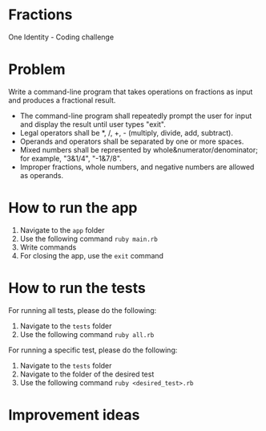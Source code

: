 # Fractions
One Identity - Coding challenge

# Problem

Write a command-line program that takes operations on fractions as input and produces a fractional
result.

- The command-line program shall repeatedly prompt the user for input and display the result
until user types "exit".
- Legal operators shall be *, /, +, - (multiply, divide, add, subtract).
- Operands and operators shall be separated by one or more spaces.
- Mixed numbers shall be represented by whole&numerator/denominator; for example,
"3&1/4", "-1&7/8".
- Improper fractions, whole numbers, and negative numbers are allowed as operands.

# How to run the app

1. Navigate to the `app` folder
2. Use the following command `ruby main.rb`
3. Write commands
4. For closing the app, use the `exit` command

# How to run the tests

For running all tests, please do the following:
1. Navigate to the `tests` folder
2. Use the following command `ruby all.rb`

For running a specific test, please do the following:
1. Navigate to the `tests` folder
2. Navigate to the folder of the desired test
3. Use the following command `ruby <desired_test>.rb`

# Improvement ideas